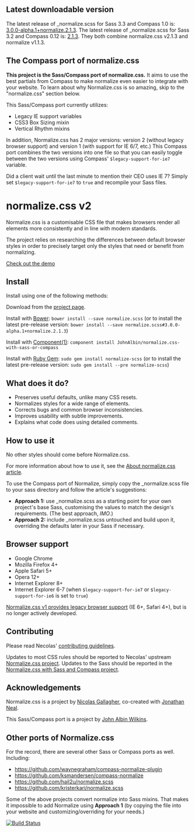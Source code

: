 ## Latest downloadable version

The latest release of _normalize.scss for Sass 3.3 and Compass 1.0 is: [3.0.0-alpha.1+normalize.2.1.3](https://github.com/JohnAlbin/normalize.css-with-sass-or-compass/archive/3.0.0-alpha.1+normalize.2.1.3.zip).
The latest release of _normalize.scss for Sass 3.2 and Compass 0.12 is: [2.1.3](https://github.com/JohnAlbin/normalize.css-with-sass-or-compass/archive/2.1.3.zip).
They both combine normalize.css v2.1.3 and normalize v1.1.3.

## The Compass port of normalize.css

__This project is the Sass/Compass port of normalize.css.__ It aims to use the best
partials from Compass to make normalize even easier to integrate with your
website. To learn about why Normalize.css is so amazing, skip to the
"normalize.css" section below.

This Sass/Compass port currently utilizes:

* Legacy IE support variables
* CSS3 Box Sizing mixin
* Vertical Rhythm mixins

In addition, Normalize.css has 2 major versions: version 2 (without legacy
browser support) and version 1 (with support for IE 6/7, etc.) This Compass port
combines the two versions into one file so that you can easily toggle between
the two versions using Compass' `$legacy-support-for-ie7` variable.

Did a client wait until the last minute to mention their CEO uses IE 7? Simply
set `$legacy-support-for-ie7` to `true` and recompile your Sass files.

# normalize.css v2

Normalize.css is a customisable CSS file that makes browsers render all
elements more consistently and in line with modern standards.

The project relies on researching the differences between default browser
styles in order to precisely target only the styles that need or benefit from
normalizing.

[Check out the demo](http://necolas.github.io/normalize.css/latest/test.html)

## Install

Install using one of the following methods:

Download from the [project page](https://github.com/JohnAlbin/normalize.css-with-sass-or-compass/releases).

Install with [Bower](http://bower.io/): `bower install --save normalize.scss` (or to install the latest pre-release version: `bower install --save normalize.scss#3.0.0-alpha.1+normalize.2.1.3`)

Install with [Component(1)](http://component.io/): `component install JohnAlbin/normalize.css-with-sass-or-compass`

Install with [Ruby Gem](https://rubygems.org/gems/normalize-scss): `sudo gem install normalize-scss` (or to install the latest pre-release version: `sudo gem install --pre normalize-scss`)

## What does it do?

* Preserves useful defaults, unlike many CSS resets.
* Normalizes styles for a wide range of elements.
* Corrects bugs and common browser inconsistencies.
* Improves usability with subtle improvements.
* Explains what code does using detailed comments.

## How to use it

No other styles should come before Normalize.css.

For more information about how to use it, see the [About normalize.css article](http://nicolasgallagher.com/about-normalize-css/).

To use the Compass port of Normalize, simply copy the _normalize.scss file to
your sass directory and follow the article's suggestions:

* __Approach 1:__ use _normalize.scss as a starting point for your own project's
base Sass, customising the values to match the design's requirements. (The best
approach, _IMO_.)
* __Approach 2:__ include _normalize.scss untouched and build upon it, overriding
the defaults later in your Sass if necessary.

## Browser support

* Google Chrome
* Mozilla Firefox 4+
* Apple Safari 5+
* Opera 12+
* Internet Explorer 8+
* Internet Explorer 6-7 (when `$legacy-support-for-ie7` or
`$legacy-support-for-ie6` is set to `true`)

[Normalize.css v1 provides legacy browser
support](https://github.com/necolas/normalize.css/tree/v1) (IE 6+, Safari 4+),
but is no longer actively developed.

## Contributing

Please read Necolas' [contributing
guidelines](CONTRIBUTING.md).

Updates to most CSS rules should be reported to Necolas' upstream [Normalize.css
project](http://necolas.github.com/normalize.css/). Updates to the Sass should
be reported in the [Normalize.css with Sass and Compass project](https://github.com/JohnAlbin/normalize.css-with-sass-or-compass/).

## Acknowledgements

Normalize.css is a project by [Nicolas Gallagher](https://github.com/necolas),
co-created with [Jonathan Neal](https://github.com/jonathantneal).

This Sass/Compass port is a project by [John Albin Wilkins](http://john.albin.net).

## Other ports of Normalize.css

For the record, there are several other Sass or Compass ports as well.
Including:

* https://github.com/waynegraham/compass-normalize-plugin
* https://github.com/ksmandersen/compass-normalize
* https://github.com/hail2u/normalize.scss
* https://github.com/kristerkari/normalize.scss

Some of the above projects convert normalize into Sass mixins. That makes it
impossible to add Normalize using __Approach 1__ (by copying the file into your website
and customizing/overriding for your needs.)

[![Build Status](https://travis-ci.org/JohnAlbin/normalize.css-with-sass-or-compass.png?branch=master)](https://travis-ci.org/JohnAlbin/normalize.css-with-sass-or-compass)
